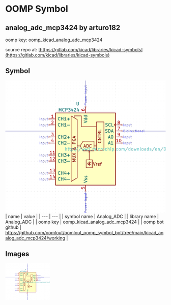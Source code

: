 # OOMP Symbol  
## analog_adc_mcp3424  by arturo182  
  
oomp key: oomp_kicad_analog_adc_mcp3424  
  
source repo at: [https://gitlab.com/kicad/libraries/kicad-symbols](https://gitlab.com/kicad/libraries/kicad-symbols)  
## Symbol  
  
[![working.png](working_600.png)](working.png)  
| name | value | 
| --- | --- | 
| symbol name | Analog_ADC | 
| library name | Analog_ADC | 
| oomp key | oomp_kicad_analog_adc_mcp3424 | 
| oomp bot github | https://github.com/oomlout/oomlout_oomp_symbol_bot/tree/main/kicad_analog_adc_mcp3424/working | 
## Images  
  
[![working.png](working_140.png)](working.png)  
